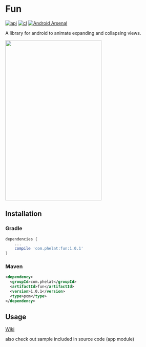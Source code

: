 # Fun

[![api](https://img.shields.io/badge/API-16-brightgreen.svg)](https://github.com/PHELAT/Fun) [![cl](https://travis-ci.org/PHELAT/Fun.svg?branch=master)](https://github.com/PHELAT/Fun) [![Android Arsenal](https://img.shields.io/badge/Android%20Arsenal-Fun-green.svg?style=flat)](https://android-arsenal.com/details/1/5774)

A library for android to animate expanding and collapsing views.

<img src="https://github.com/PHELAT/Fun/blob/master/screenshot/screenshot.gif" width="300" height="500">

## Installation
### Gradle
```groovy
dependencies {
    ...
    compile 'com.phelat:fun:1.0.1'
}
```
### Maven
```xml
<dependency>
  <groupId>com.phelat</groupId>
  <artifactId>fun</artifactId>
  <version>1.0.1</version>
  <type>pom</type>
</dependency>
```

## Usage

[Wiki](https://github.com/PHELAT/Fun/wiki)

also check out sample included in source code (app module)

